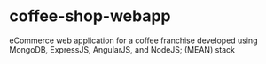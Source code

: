 # coffee-shop-webapp
eCommerce web application for a coffee franchise developed using MongoDB, ExpressJS, AngularJS, and NodeJS; (MEAN) stack
